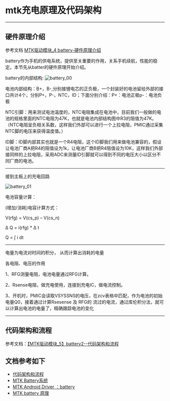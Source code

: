 # mtk充电原理及代码架构

------------------------------------

## 硬件原理介绍

参考文档 [MTK驱动模块_4 battery-硬件原理介绍](https://blog.csdn.net/qq_39417870/article/details/98100361)

battery作为手机的供电系统，提供至关重要的作用，关系手机续航，性能的稳定。本节先从batter的硬件原理开始介绍。

battery的内部结构:
![battery_00](./img/battery_00.png)

电池内部结构：B+，B-,分别接锂电芯的正负极，一个封装好的电池留给外部的接口共计4个，分别P+，P-，NTC，ID；下面分别介绍：P+：电池正极p-：电池负极

NTC引脚：用来测试电池温度的，NTC电阻集成在电池中，目前我们一般做的电池的规格里面的NTC电阻为47K，也就是电池内部结构图中R3的阻值为47K。（NTC电阻呈负相关系数，这样我们外部可以进行一个上拉电阻，PMIC通过采集NTC脚的电压来获得温度值。）

ID脚：ID脚内部其实也就是一个R4电阻，这个ID脚我们用来做电池兼容的，假设让电池厂商A把R4的阻值设为1k，让电池厂商B把R4阻值设为10K，这样我们外部接同样的上拉电阻，采用ADC来测量ID引脚就可以得到不同的电压大小以区分不同厂商的电池。

------------------------------------

接到主板上的充电回路

![battery_01](./img/battery_01.png)

电池容量计算：

(增加/消耗)电容计算方式：

V(rfg) = V(cs_p) – V(cs_n)

Δ Q = i(rfg) * Δ t

Q = ∫ i dt

------------------------------------

电量为电流对时间的积分，
从而计算出消耗的电量

各电阻、电压的作用

1、RFG测量电阻，电池电量通过RFG计算。

2、Rsense电阻，做充电使用，连接到充电IC，做电流控制。

3、开机时，PMIC会读取VSYSSNS的电压，在zcv表格中匹配，作为电池的初始电量Q0，接着通过计算Rsesense 及 RFG的 流过的电流，通过库伦积分法，就可以计算出电池的电量了，精确跟踪电池的变化

------------------------------------

## 代码架构和流程

参考文档：[【MTK驱动模块_5】battery2--代码架构和流程
](https://blog.csdn.net/qq_39417870/article/details/98172104)

## 文档参考如下

- [代码架构和流程](https://blog.csdn.net/qq_39417870/article/details/98172104)
- [MTK Battery系统](http://www.voidcn.com/article/p-bklswglr-xp.html)
- [MTK Android Driver ：battery](http://www.voidcn.com/article/p-ndkgksdb-pe.html)
- [MTK battery 原理 ](http://www.voidcn.com/article/p-btvhcgse-sn.html)

